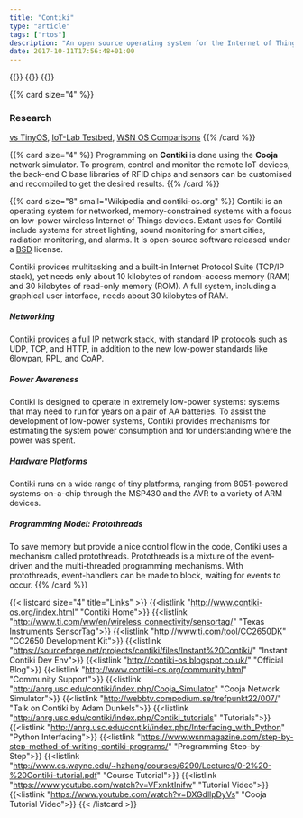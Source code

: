 ```yaml
---
title: "Contiki"
type: "article"
tags: ["rtos"]
description: "An open source operating system for the Internet of Things. Contiki connects tiny low-cost, low-power microcontrollers to the Internet. Contiki is a powerful toolbox for building complex wireless systems."
date: 2017-10-11T17:56:48+01:00
---
```


{{<card size="4" small="contiki-os.org" style="info">}}
{{<description>}}
{{</card>}}

{{% card size="4" %}}
### Research
[vs TinyOS](https://www.net.in.tum.de/fileadmin/TUM/NET/NET-2012-08-2/NET-2012-08-2_02.pdf), [IoT-Lab Testbed](https://www.iot-lab.info/operating-systems/), [WSN OS Comparisons](https://www.researchgate.net/publication/241635004_A_comparative_study_on_operating_system_for_Wireless_Sensor_Networks)
{{% /card %}}

{{% card size="4" %}}
Programming on __Contiki__ is done using the __Cooja__ network simulator. To program, control and monitor the remote IoT devices, the back-end C base libraries of RFID chips and sensors can be customised and recompiled to get the desired results.
{{% /card %}}

{{% card size="8" small="Wikipedia and contiki-os.org" %}}
Contiki is an operating system for networked, memory-constrained systems with a focus on low-power wireless Internet of Things devices. Extant uses for Contiki include systems for street lighting, sound monitoring for smart cities, radiation monitoring, and alarms. It is open-source software released under a [BSD](https://choosealicense.com/licenses/bsd-3-clause/) license.

Contiki provides multitasking and a built-in Internet Protocol Suite (TCP/IP stack), yet needs only about 10 kilobytes of random-access memory (RAM) and 30 kilobytes of read-only memory (ROM).  A full system, including a graphical user interface, needs about 30 kilobytes of RAM.

##### Networking
Contiki provides a full IP network stack, with standard IP protocols such as UDP, TCP, and HTTP, in addition to the new low-power standards like 6lowpan, RPL, and CoAP. 

##### Power Awareness
Contiki is designed to operate in extremely low-power systems: systems that may need to run for years on a pair of AA batteries. To assist the development of low-power systems, Contiki provides mechanisms for estimating the system power consumption and for understanding where the power was spent.

##### Hardware Platforms
Contiki runs on a wide range of tiny platforms, ranging from 8051-powered systems-on-a-chip through the MSP430 and the AVR to a variety of ARM devices. 

##### Programming Model: Protothreads
To save memory but provide a nice control flow in the code, Contiki uses a mechanism called protothreads. Protothreads is a mixture of the event-driven and the multi-threaded programming mechanisms. With protothreads, event-handlers can be made to block, waiting for events to occur.
{{% /card %}}

{{< listcard size="4" title="Links" >}}
    {{<listlink "http://www.contiki-os.org/index.html" "Contiki Home">}}
    {{<listlink "http://www.ti.com/ww/en/wireless_connectivity/sensortag/" "Texas Instruments SensorTag">}}
    {{<listlink "http://www.ti.com/tool/CC2650DK" "CC2650 Development Kit">}}
    {{<listlink "https://sourceforge.net/projects/contiki/files/Instant%20Contiki/" "Instant Contiki Dev Env">}}
    {{<listlink "http://contiki-os.blogspot.co.uk/" "Official Blog">}}
    {{<listlink "http://www.contiki-os.org/community.html" "Community Support">}}
    {{<listlink "http://anrg.usc.edu/contiki/index.php/Cooja_Simulator" "Cooja Network Simulator">}}
    {{<listlink "http://webbtv.compodium.se/trefpunkt22/007/" "Talk on Contiki by Adam Dunkels">}}
    {{<listlink "http://anrg.usc.edu/contiki/index.php/Contiki_tutorials" "Tutorials">}}
    {{<listlink "http://anrg.usc.edu/contiki/index.php/Interfacing_with_Python" "Python Interfacing">}}
    {{<listlink "https://www.wsnmagazine.com/step-by-step-method-of-writing-contiki-programs/" "Programming Step-by-Step">}}
    {{<listlink "http://www.cs.wayne.edu/~hzhang/courses/6290/Lectures/0-2%20-%20Contiki-tutorial.pdf" "Course Tutorial">}}
    {{<listlink "https://www.youtube.com/watch?v=VFxnktInifw" "Tutorial Video">}}
    {{<listlink "https://www.youtube.com/watch?v=DXGdllpDyVs" "Cooja Tutorial Video">}}
{{< /listcard >}}

